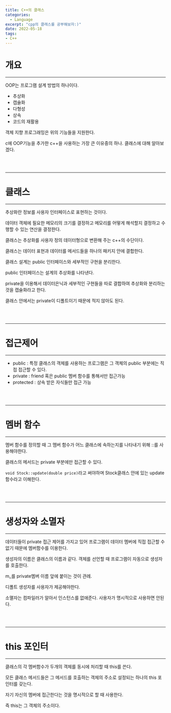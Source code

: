 ```yaml
---
title: C++의 클래스
categories:
  - Language
excerpt: "cpp의 클래스를 공부해보자:)"
date: 2022-05-18
tags:
- C++
---
```



# 개요

---

OOP는 프로그램 설계 방법의 하나이다.

* 추상화
* 캡슐화
* 다형성
* 상속
* 코드의 재활용

객체 지향 프로그래밍은 위의 기능들을 지원한다.

c에 OOP기능을 추가한 c++을 사용하는 가장 큰 이유중의 하나. 클래스에 대해 알아보겠다.

<br />
<br />

---

# 클래스

---

추상화란 정보를 사용자 인터페이스로 표현하는 것이다.

데이터 객체에 필요한 메모리의 크기를 결정하고 메모리를 어떻게 해석할지 결정하고 수행할 수 있는 연산을 결정한다.

클래스는 추상화를 사용자 정의 데이터형으로 변환해 주는 c++의 수단이다.

클래스는 데이터 표현과 데이터를 메서드들을 하나의 패키지 안에 결합한다.

클래스 설계는 public 인터페이스와 세부적인 구현을 분리한다.

public 인터페이스는 설계의 추상화를 나타낸다.

private을 이용해서 데이터은닉과 세부적인 구현들을 따로 결합하여 추상화와 분리하는 것을 캡슐화라고 한다.

클래스 안에서는 private이 디폴트이기 때문에 적지 않아도 된다.


<br />
<br />

---

# 접근제어

---

* public : 특정 클래스의 객체를 사용하는 프로그램은 그 객체의 public 부분에는 직접 접근할 수 있다.
* private : friend 혹은 public 멤버 함수를 통해서만 접근가능
* protected : 상속 받은 자식들만 접근 가능


<br />
<br />

---

# 멤버 함수

---

멤버 함수를 정의할 때 그 멤버 함수가 어느 클래스에 속하는지를 나타내기 위해 ::를 사용해야한다.

클래스의 메서드는 private 부분에만 접근할 수 있다.

`void Stock::update(double price)`라고 써야하며 Stock클래스 안에 있는 update 함수라고 이해한다.


<br />
<br />

---

# 생성자와 소멸자

---

데이터들이 private 접근 제어를 가지고 있어 프로그램이 데이터 멤버에 직접 접근할 수 없기 때문에 멤버함수를 이용한다.

생성자의 이름은 클래스의 이름과 같다. 객체를 선언할 때 프로그램이 자동으로 생성자를 호출한다.

m_를 private멤버 이름 앞에 붙이는 것이 관례.

디폴트 생성자를 사용자가 제공해야한다.

소멸자는 컴파일러가 알아서 인스턴스를 없애준다. 사용자가 명시적으로 사용하면 안된다.

<br />
<br />

---

# this 포인터

---

클래스의 각 멤버함수가 두개의 객체를 동시에 처리할 때 this를 쓴다.

모든 클래스 메서드들은 그 메서드를 호출하는 객체의 주소로 설정되는 하나의 this 포인터를 갖는다.

자기 자신의 멤버에 접근한다는 것을 명시적으로 할 때 사용한다.

즉 this는 그 객체의 주소이다.

